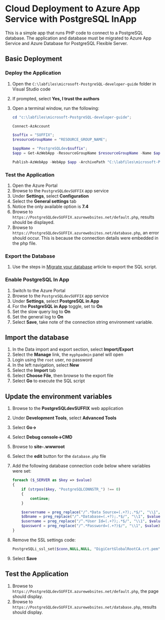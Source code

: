 # Cloud Deployment to Azure App Service with PostgreSQL InApp

This is a simple app that runs PHP code to connect to a PostgreSQL database.  The application and database must be migrated to Azure App Service and Azure Database for PostgreSQL Flexible Server.

## Basic Deployment

### Deploy the Application

1. Open the `C:\labfiles\microsoft-PostgreSQL-developer-guide` folder in Visual Studio code
2. If prompted, select **Yes, I trust the authors**
3. Open a terminal window, run the following:

    ```PowerShell
    cd "c:\labfiles\microsoft-PostgreSQL-developer-guide";

    Connect-AzAccount

    $suffix = "SUFFIX";
    $resourceGroupName = "RESOURCE_GROUP_NAME";

    $appName = "PostgreSQLdev$suffix";
    $app = Get-AzWebApp -ResourceGroupName $resourceGroupName -Name $appName

    Publish-AzWebApp -WebApp $app -ArchivePath "C:\labfiles\microsoft-PostgreSQL-developer-guide\site.zip"
    ```

### Test the Application

1. Open the Azure Portal
2. Browse to the `PostgreSQLdevSUFFIX` app service
3. Under **Settings**, select **Configuration**
4. Select the **General settings** tab
5. Notice the only available option is **7.4**
6. Browse to `https://PostgreSQLdevSUFFIX.azurewebsites.net/default.php`, results should be displayed.
7. Browse to `https://PostgreSQLdevSUFFIX.azurewebsites.net/database.php`, an error should occur.  This is because the connection details were embedded in the php file.

### Export the Database

1. Use the steps in [Migrate your database](./Misc/02_MigrateDatabase) article to export the SQL script.

### Enable PostgreSQL In App

1. Switch to the Azure Portal
2. Browse to the `PostgreSQLdevSUFFIX` app service
3. Under **Settings**, select **PostgreSQL in App**
4. For the **PostgreSQL in App** toggle, set to **On**
5. Set the slow query log to **On**
6. Set the general log to **On**
7. Select **Save**, take note of the connection string environment variable.

## Import the database

1. In the Data import and export section, select **Import/Export**
2. Select the **Manage** link, the `myphpadmin` panel will open
3. Login using the `root` user, no password
4. In the left navigation, select **New**
5. Select the **Import** tab
6. Select **Choose File**, then browse to the export file
7. Select **Go** to execute the SQL script

## Update the environment variables

1. Browse to the **PostgreSQLdevSUFFIX** web application
2. Under **Development Tools**, select **Advanced Tools**
3. Select **Go->**
4. Select **Debug console->CMD**
5. Browse to **site-.wwwroot**
6. Select the **edit** button for the `database.php` file
7. Add the following database connection code below where variables were set:

    ```php
    foreach ($_SERVER as $key => $value)
    {
        if (strpos($key, "PostgreSQLCONNSTR_") !== 0)
        {
            continue;
        }

        $servername = preg_replace("/^.*Data Source=(.+?);.*$/", "\\1", $value);
        $dbname = preg_replace("/^.*Database=(.+?);.*$/", "\\1", $value);
        $username = preg_replace("/^.*User Id=(.+?);.*$/", "\\1", $value);
        $password = preg_replace("/^.*Password=(.+?)$/", "\\1", $value);
    }
    ```

8. Remove the SSL settings code:

    ```php
    PostgreSQLi_ssl_set($conn,NULL,NULL, "DigiCertGlobalRootCA.crt.pem", NULL, NULL);
    ```

9. Select **Save**

## Test the Application

1. Browse to `https://PostgreSQLdevSUFFIX.azurewebsites.net/default.php`, the page should display.
2. Browse to `https://PostgreSQLdevSUFFIX.azurewebsites.net/database.php`, results should display.
